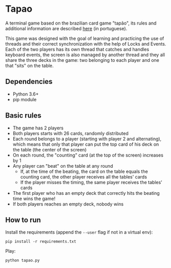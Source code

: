 # Tapao
A terminal game based on the brazilian card game "tapão", its rules and additional information are described [here](http://jogosdecartas.hut.com.br/tapao/) (in portuguese).

This game was designed with the goal of learning and practicing the use of threads and their correct synchronization with the help of Locks and Events. Each of the two players has its own thread that catches and handles keyboard events, the screen is also managed by another thread and they all share the three decks in the game: two belonging to each player and one that "sits" on the table.

## Dependencies
- Python 3.6+
- pip module

## Basic rules
- The game has 2 players
- Both players starts with 26 cards, randomly distributed
- Each round belongs to a player (starting with player 2 and alternating), which means that only that player can put the top card of his deck on the table (the center of the screen)
- On each round, the "counting" card (at the top of the screen) increases by 1
- Any player can "beat" on the table at any round
  - If, at the time of the beating, the card on the table equals the counting card, the other player receives all the tables' cards
  - If the player misses the timing, the same player receives the tables' cards
- The first player who has an empty deck that correctly hits the beating time wins the game!
- If both players reaches an empty deck, nobody wins

## How to run
Install the requirements (append the `--user` flag if not in a virtual env):
```
pip install -r requirements.txt
```
Play:
```
python tapao.py
```

